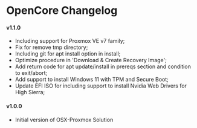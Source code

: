 OpenCore Changelog
==================

#### v1.1.0

- Including support for Proxmox VE v7 family;
- Fix for remove tmp directory;
- Including git for apt install option in install;
- Optimize procedure in 'Download & Create Recovery Image';
- Add return code for apt update/install in prereqs section and condition to exit/abort;
- Add support to install Windows 11 with TPM and Secure Boot;
- Update EFI ISO for including support to install Nvidia Web Drivers for High Sierra;

#### v1.0.0

- Initial version of OSX-Proxmox Solution
